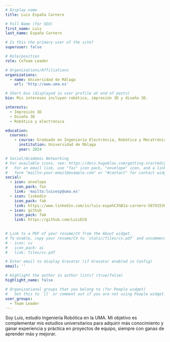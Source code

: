 ```yaml
---
# Display name
title: Luis España Carnero

# Full Name (for SEO)
first_name: Luis
last_name: España Carnero

# Is this the primary user of the site?
superuser: false

# Role/position
role: CoTeam Leader

# Organizations/Affiliations
organizations:
  - name: Universidad de Málaga
    url: 'http://www.uma.es'

# Short bio (displayed in user profile at end of posts)
bio: Mis intereses incluyen robótica, impresión 3D y diseño 3D.

interests:
  - Impresión 3D
  - Diseño 3D
  - Robótica y electrónica

education:
  courses:
    - course: Graduado en Ingeniería Electróncia, Robótica y Mecatrónica (3º)
      institution: Universidad de Málaga
      year: 2024

# Social/Academic Networking
# For available icons, see: https://docs.hugoblox.com/getting-started/page-builder/#icons
#   For an email link, use "fas" icon pack, "envelope" icon, and a link in the
#   form "mailto:your-email@example.com" or "#contact" for contact widget.
social:
  - icon: envelope
    icon_pack: fas
    link: 'mailto:luisesp@uma.es'
  - icon: linkedin
    icon_pack: fab
    link: https://www.linkedin.com/in/luis-espa%C3%B1a-carnero-587915307/
  - icon: github
    icon_pack: fab
    link: https://github.com/LuisEC0

    
# Link to a PDF of your resume/CV from the About widget.
# To enable, copy your resume/CV to `static/files/cv.pdf` and uncomment the lines below.
# - icon: cv
#   icon_pack: ai
#   link: files/cv.pdf

# Enter email to display Gravatar (if Gravatar enabled in Config)
email: ''

# Highlight the author in author lists? (true/false)
highlight_name: false

# Organizational groups that you belong to (for People widget)
#   Set this to `[]` or comment out if you are not using People widget.
user_groups:
  - Team Leader
---
```



Soy Luis, estudio Ingeniería Robótica en la UMA. Mi objetivo es complementar mis estudios universitarios para adquirir más conocimiento y ganar experiencia y práctica en proyectos de equipo, siempre con ganas de aprender más y mejorar.
